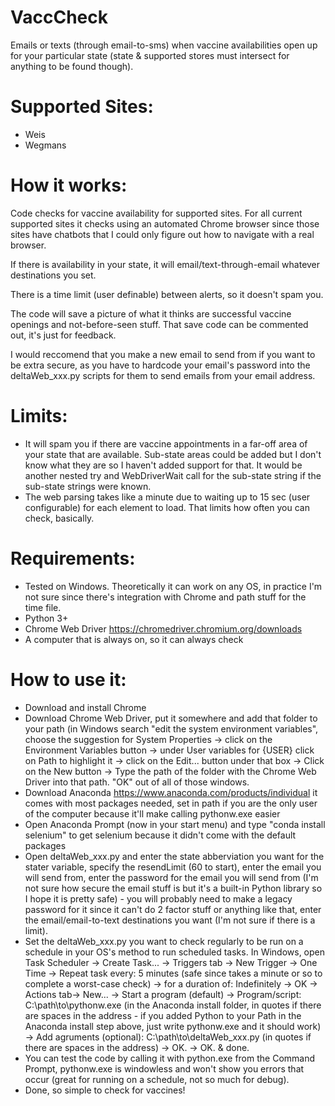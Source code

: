 # VaccCheck
Emails or texts (through email-to-sms) when vaccine availabilities open up for your particular state (state &amp; supported stores must intersect for anything to be found though).

# Supported Sites:
- Weis
- Wegmans

# How it works:
Code checks for vaccine availability for supported sites. For all current supported sites it checks using an automated Chrome browser since those sites have chatbots that I could only figure out how to navigate with a real browser.

If there is availability in your state, it will email/text-through-email whatever destinations you set.

There is a time limit (user definable) between alerts, so it doesn't spam you.

The code will save a picture of what it thinks are successful vaccine openings and not-before-seen stuff. That save code can be commented out, it's just for feedback.

I would reccomend that you make a new email to send from if you want to be extra secure, as you have to hardcode your email's password into the deltaWeb_xxx.py scripts for them to send emails from your email address.

# Limits:
- It will spam you if there are vaccine appointments in a far-off area of your state that are available. Sub-state areas could be added but I don't know what they are so I haven't added support for that. It would be another nested try and WebDriverWait call for the sub-state string if the sub-state strings were known.
- The web parsing takes like a minute due to waiting up to 15 sec (user configurable) for each element to load. That limits how often you can check, basically.

# Requirements:
- Tested on Windows. Theoretically it can work on any OS, in practice I'm not sure since there's integration with Chrome and path stuff for the time file.
- Python 3+
- Chrome Web Driver https://chromedriver.chromium.org/downloads
- A computer that is always on, so it can always check

# How to use it:
- Download and install Chrome
- Download Chrome Web Driver, put it somewhere and add that folder to your path (in Windows search "edit the system environment variables", choose the suggestion for System Properties -> click on the Environment Variables button -> under User variables for {USER} click on Path to highlight it -> click on the Edit... button under that box -> Click on the New button -> Type the path of the folder with the Chrome Web Driver into that path. "OK" out of all of those windows.
- Download Anaconda https://www.anaconda.com/products/individual it comes with most packages needed, set in path if you are the only user of the computer because it'll make calling pythonw.exe easier
- Open Anaconda Prompt (now in your start menu) and type "conda install selenium" to get selenium because it didn't come with the default packages
- Open deltaWeb_xxx.py and enter the state abberviation you want for the stater variable, specify the resendLimit (60 to start), enter the email you will send from, enter the password for the email you will send from (I'm not sure how secure the email stuff is but it's a built-in Python library so I hope it is pretty safe) - you will probably need to make a legacy password for it since it can't do 2 factor stuff or anything like that, enter the email/email-to-text destinations you want (I'm not sure if there is a limit).
- Set the deltaWeb_xxx.py you want to check regularly to be run on a schedule in your OS's method to run scheduled tasks. In Windows, open Task Scheduler -> Create Task... -> Triggers tab -> New Trigger -> One Time -> Repeat task every: 5 minutes (safe since takes a minute or so to complete a worst-case check) -> for  a duration of: Indefinitely -> OK -> Actions tab-> New... -> Start a program (default) -> Program/script: C:\path\to\pythonw.exe (in the Anaconda install folder, in quotes if there are spaces in the address - if you added Python to your Path in the Anaconda install step above, just write pythonw.exe and it should work) -> Add agruments (optional): C:\path\to\deltaWeb_xxx.py (in quotes if there are spaces in the address) -> OK. -> OK. & done.
- You can test the code by calling it with python.exe from the Command Prompt, pythonw.exe is windowless and won't show you errors that occur (great for running on a schedule, not so much for debug).
- Done, so simple to check for vaccines!
